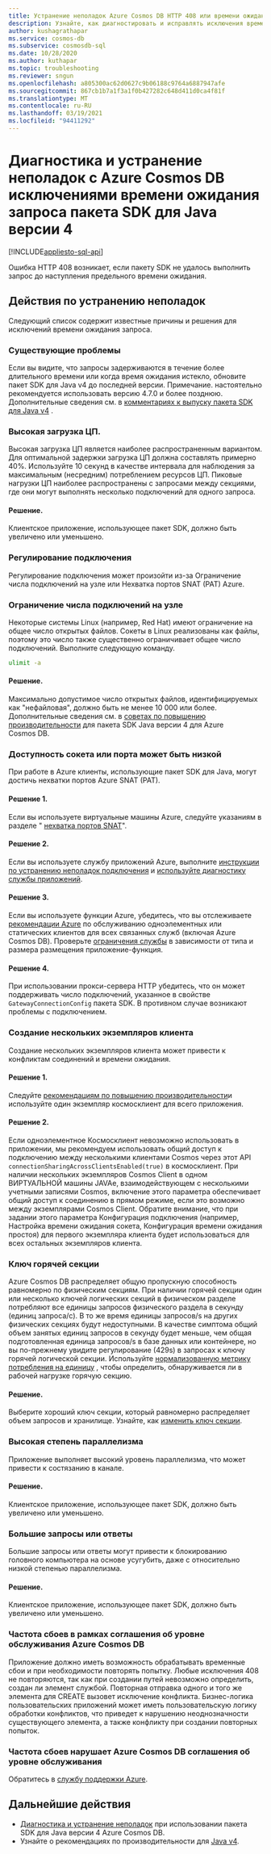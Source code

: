 ```yaml
---
title: Устранение неполадок Azure Cosmos DB HTTP 408 или времени ожидания запроса с помощью пакета SDK для Java v4
description: Узнайте, как диагностировать и исправлять исключения времени ожидания запросов SDK для Java с помощью пакета SDK для Java версии 4.
author: kushagrathapar
ms.service: cosmos-db
ms.subservice: cosmosdb-sql
ms.date: 10/28/2020
ms.author: kuthapar
ms.topic: troubleshooting
ms.reviewer: sngun
ms.openlocfilehash: a805300ac62d0627c9b06188c9764a6887947afe
ms.sourcegitcommit: 867cb1b7a1f3a1f0b427282c648d411d0ca4f81f
ms.translationtype: MT
ms.contentlocale: ru-RU
ms.lasthandoff: 03/19/2021
ms.locfileid: "94411292"
---
```

# <a name="diagnose-and-troubleshoot-azure-cosmos-db-java-v4-sdk-request-timeout-exceptions"></a>Диагностика и устранение неполадок с Azure Cosmos DB исключениями времени ожидания запроса пакета SDK для Java версии 4
[!INCLUDE[appliesto-sql-api](includes/appliesto-sql-api.md)]

Ошибка HTTP 408 возникает, если пакету SDK не удалось выполнить запрос до наступления предельного времени ожидания.

## <a name="troubleshooting-steps"></a>Действия по устранению неполадок
Следующий список содержит известные причины и решения для исключений времени ожидания запроса.

### <a name="existing-issues"></a>Существующие проблемы
Если вы видите, что запросы задерживаются в течение более длительного времени или когда время ожидания истекло, обновите пакет SDK для Java v4 до последней версии. Примечание. настоятельно рекомендуется использовать версию 4.7.0 и более позднюю. Дополнительные сведения см. в [комментариях к выпуску пакета SDK для Java v4](sql-api-sdk-java-v4.md) .

### <a name="high-cpu-utilization"></a>Высокая загрузка ЦП.
Высокая загрузка ЦП является наиболее распространенным вариантом. Для оптимальной задержки загрузка ЦП должна составлять примерно 40%. Используйте 10 секунд в качестве интервала для наблюдения за максимальным (несредним) потреблением ресурсов ЦП. Пиковые нагрузки ЦП наиболее распространены с запросами между секциями, где они могут выполнять несколько подключений для одного запроса.

#### <a name="solution"></a>Решение.
Клиентское приложение, использующее пакет SDK, должно быть увеличено или уменьшено.

### <a name="connection-throttling"></a>Регулирование подключения
Регулирование подключения может произойти из-за Ограничение числа подключений на узле или Нехватка портов SNAT (PAT) Azure.

### <a name="connection-limit-on-a-host-machine"></a>Ограничение числа подключений на узле
Некоторые системы Linux (например, Red Hat) имеют ограничение на общее число открытых файлов. Сокеты в Linux реализованы как файлы, поэтому это число также существенно ограничивает общее число подключений. Выполните следующую команду.

```bash
ulimit -a
```

#### <a name="solution"></a>Решение.
Максимально допустимое число открытых файлов, идентифицируемых как "нефайловая", должно быть не менее 10 000 или более. Дополнительные сведения см. в [советах по повышению производительности](performance-tips-java-sdk-v4-sql.md) для пакета SDK Java версии 4 для Azure Cosmos DB.

### <a name="socket-or-port-availability-might-be-low"></a>Доступность сокета или порта может быть низкой
При работе в Azure клиенты, использующие пакет SDK для Java, могут достичь нехватки портов Azure SNAT (PAT).

#### <a name="solution-1"></a>Решение 1.
Если вы используете виртуальные машины Azure, следуйте указаниям в разделе " [нехватка портов SNAT](troubleshoot-java-sdk-v4-sql.md#snat)".

#### <a name="solution-2"></a>Решение 2.
Если вы используете службу приложений Azure, выполните [инструкции по устранению неполадок подключения](../app-service/troubleshoot-intermittent-outbound-connection-errors.md#cause) и [используйте диагностику службы приложений](https://azure.github.io/AppService/2018/03/01/Deep-Dive-into-TCP-Connections-in-App-Service-Diagnostics.html).

#### <a name="solution-3"></a>Решение 3.
Если вы используете функции Azure, убедитесь, что вы отслеживаете [рекомендации Azure](../azure-functions/manage-connections.md#static-clients) по обслуживанию одноэлементных или статических клиентов для всех связанных служб (включая Azure Cosmos DB). Проверьте [ограничения службы](../azure-functions/functions-scale.md#service-limits) в зависимости от типа и размера размещения приложение-функция.

#### <a name="solution-4"></a>Решение 4.
При использовании прокси-сервера HTTP убедитесь, что он может поддерживать число подключений, указанное в свойстве `GatewayConnectionConfig` пакета SDK. В противном случае возникают проблемы с подключением.

### <a name="create-multiple-client-instances"></a>Создание нескольких экземпляров клиента
Создание нескольких экземпляров клиента может привести к конфликтам соединений и времени ожидания.

#### <a name="solution-1"></a>Решение 1.
Следуйте [рекомендациям по повышению производительности](performance-tips-java-sdk-v4-sql.md#sdk-usage)и используйте один экземпляр космосклиент для всего приложения.

#### <a name="solution-2"></a>Решение 2.
Если одноэлементное Космосклиент невозможно использовать в приложении, мы рекомендуем использовать общий доступ к подключению между несколькими клиентами Cosmos через этот API `connectionSharingAcrossClientsEnabled(true)` в космосклиент. При наличии нескольких экземпляров Cosmos Client в одном ВИРТУАЛЬНОЙ машины JAVAе, взаимодействующем с несколькими учетными записями Cosmos, включение этого параметра обеспечивает общий доступ к соединению в прямом режиме, если это возможно между экземплярами Cosmos Client. Обратите внимание, что при задании этого параметра Конфигурация подключения (например, Настройка времени ожидания сокета, Конфигурация времени ожидания простоя) для первого экземпляра клиента будет использоваться для всех остальных экземпляров клиента.

### <a name="hot-partition-key"></a>Ключ горячей секции
Azure Cosmos DB распределяет общую пропускную способность равномерно по физическим секциям. При наличии горячей секции один или несколько ключей логических секций в физическом разделе потребляют все единицы запросов физического раздела в секунду (единиц запроса/с). В то же время единицы запросов/s на других физических секциях будут недоступными. В качестве симптома общий объем занятых единиц запросов в секунду будет меньше, чем общая подготовленная единица запросов/s в базе данных или контейнере, но вы по-прежнему увидите регулирование (429s) в запросах к ключу горячей логической секции. Используйте [нормализованную метрику потребления на единицу](monitor-normalized-request-units.md) , чтобы определить, обнаруживается ли в рабочей нагрузке горячую секцию. 

#### <a name="solution"></a>Решение.
Выберите хороший ключ секции, который равномерно распределяет объем запросов и хранилище. Узнайте, как [изменить ключ секции](https://devblogs.microsoft.com/cosmosdb/how-to-change-your-partition-key/).

### <a name="high-degree-of-concurrency"></a>Высокая степень параллелизма
Приложение выполняет высокий уровень параллелизма, что может привести к состязанию в канале.

#### <a name="solution"></a>Решение.
Клиентское приложение, использующее пакет SDK, должно быть увеличено или уменьшено.

### <a name="large-requests-or-responses"></a>Большие запросы или ответы
Большие запросы или ответы могут привести к блокированию головного компьютера на основе усугубить, даже с относительно низкой степенью параллелизма.

#### <a name="solution"></a>Решение.
Клиентское приложение, использующее пакет SDK, должно быть увеличено или уменьшено.

### <a name="failure-rate-is-within-the-azure-cosmos-db-sla"></a>Частота сбоев в рамках соглашения об уровне обслуживания Azure Cosmos DB
Приложение должно иметь возможность обрабатывать временные сбои и при необходимости повторять попытку. Любые исключения 408 не повторяются, так как при создании путей невозможно определить, создан ли элемент службой. Повторная отправка одного и того же элемента для CREATE вызовет исключение конфликта. Бизнес-логика пользовательских приложений может иметь пользовательскую логику обработки конфликтов, что приведет к нарушению неоднозначности существующего элемента, а также конфликту при создании повторных попыток.

### <a name="failure-rate-violates-the-azure-cosmos-db-sla"></a>Частота сбоев нарушает Azure Cosmos DB соглашения об уровне обслуживания
Обратитесь в [службу поддержки Azure](https://aka.ms/azure-support).

## <a name="next-steps"></a>Дальнейшие действия
* [Диагностика и устранение неполадок](troubleshoot-java-sdk-v4-sql.md) при использовании пакета SDK для Java версии 4 Azure Cosmos DB.
* Узнайте о рекомендациях по производительности для [Java v4](performance-tips-java-sdk-v4-sql.md).
